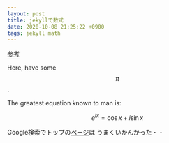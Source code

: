 ```yaml
---
layout: post
title: jekyllで数式
date: 2020-10-08 21:25:22 +0900
tags: jekyll math
---
```


[参考](https://quuxplusone.github.io/blog/2018/08/05/mathjax-in-jekyll/)

Here, have some $$\pi$$.

The greatest equation known to man is:

$$e^{ix} = \cos{x} + i\sin{x}$$

Google検索でトップの[ページ](https://varunagrawal.github.io/2018/03/27/latex-jekyll/)は
うまくいかんかった・・
